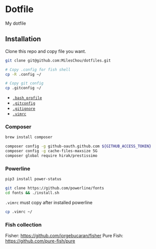 # Dotfile

My dotfile

## Installation

Clone this repo and copy file you want.

```bash
git clone git@github.com:MilesChou/dotfiles.git

# Copy .config for fish shell
cp -R .config ~/

# Copy git config
cp .gitconfig ~/
```

* [`.bash_profile`](.bash_profile)
* [`.gitconfig`](.gitconfig)
* [`.gitignore`](.gitignore)
* [`.vimrc`](.vimrc)

### Composer

```bash
brew install composer

composer config -g github-oauth.github.com ${GITHUB_ACCESS_TOKEN}
composer config -g cache-files-maxsize 5G
composer global require hirak/prestissimo
```

### Powerline

```bash
pip3 install power-status

git clone https://github.com/powerline/fonts
cd fonts && ./install.sh
```

`.vimrc` must copy after installed powerline

```bash
cp .vimrc ~/
```

### Fish collection

Fisher: https://github.com/jorgebucaran/fisher
Pure Fish: https://github.com/pure-fish/pure
